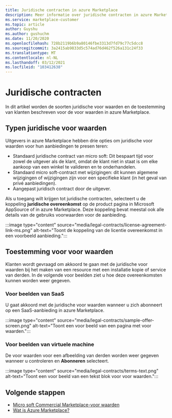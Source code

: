 ```yaml
---
title: Juridische contracten in azure Marketplace
description: Meer informatie over juridische contracten in azure Marketplace.
ms.service: marketplace-customer
ms.topic: article
author: Guyshu
ms.author: gushuchm
ms.date: 11/20/2020
ms.openlocfilehash: 728b2119b6b9a80146fbe3313d7fd79c77c5dcc8
ms.sourcegitcommit: 3a2415ab9833d5c574ad76d462f526a131c24f33
ms.translationtype: MT
ms.contentlocale: nl-NL
ms.lasthandoff: 03/12/2021
ms.locfileid: "103412638"
---
```

# <a name="legal-contracts"></a>Juridische contracten

In dit artikel worden de soorten juridische voor waarden en de toestemming van klanten beschreven voor de voor waarden in azure Marketplace.

## <a name="types-of-legal-terms"></a>Typen juridische voor waarden

Uitgevers in azure Marketplace hebben drie opties om juridische voor waarden voor hun aanbiedingen te presen teren:

- Standaard juridische contract van micro soft: Dit bespaart tijd voor zowel de uitgever als de klant, omdat de klant niet in staat is om elke aankoop van een winkel te valideren en te onderhandelen.
- Standaard micro soft-contract met wijzigingen: dit kunnen algemene wijzigingen of wijzigingen zijn voor een specifieke klant (in het geval van privé aanbiedingen).
- Aangepast juridisch contract door de uitgever.

Als u toegang wilt krijgen tot juridische contracten, selecteert u de koppeling **juridische overeenkomst** op de product pagina in Microsoft AppSource of in azure Marketplace. Deze koppeling bevat meestal ook alle details van de gebruiks voorwaarden voor de aanbieding.

:::image type="content" source="media/legal-contracts/license-agreement-link-ms.png" alt-text="Toont de koppeling van de licentie overeenkomst in een voorbeeld aanbieding.":::

## <a name="consenting-to-terms-and-conditions"></a>Toestemming voor voor waarden

Klanten wordt gevraagd om akkoord te gaan met de juridische voor waarden bij het maken van een resource met een installatie kopie of service van derden. In de volgende voor beelden ziet u hoe deze overeenkomsten kunnen worden weer gegeven.

### <a name="saas-example-terms"></a>Voor beelden van SaaS

U gaat akkoord met de juridische voor waarden wanneer u zich abonneert op een SaaS-aanbieding in azure Marketplace.

:::image type="content" source="media/legal-contracts/sample-offer-screen.png" alt-text="Toont een voor beeld van een pagina met voor waarden.":::

### <a name="virtual-machine-example-terms"></a>Voor beelden van virtuele machine

De voor waarden voor een afbeelding van derden worden weer gegeven wanneer u controleren en **Abonneren** selecteert.

:::image type="content" source="media/legal-contracts/terms-text.png" alt-text="Toont een voor beeld van een tekst blok voor voor waarden.":::

## <a name="next-steps"></a>Volgende stappen

- [Micro soft Commercial Marketplace-voor waarden](https://azure.microsoft.com/support/legal/marketplace-terms/)
- [Wat is Azure Marketplace?](azure-marketplace-overview.md) 
